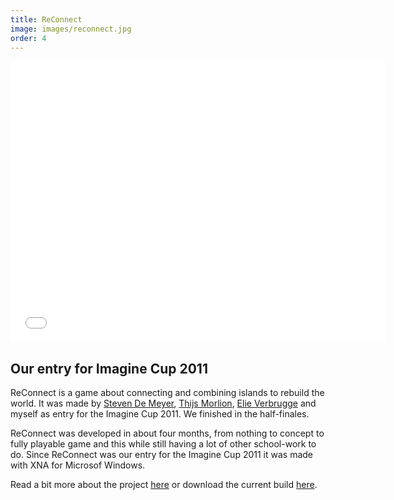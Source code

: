 ```yaml
---
title: ReConnect
image: images/reconnect.jpg
order: 4
---
```


<div class="scale_4_3"><iframe src="//player.vimeo.com/video/27367675?title=0&amp;byline=0&amp;portrait=0" width="600" height="450" frameborder="0" webkitallowfullscreen mozallowfullscreen allowfullscreen></iframe></div>

## Our entry for Imagine Cup 2011

ReConnect is a game about connecting and combining islands to rebuild the world. It was made by [Steven De Meyer](http://www.3dstevendemeyer.com/), [Thijs Morlion](http://www.thijsmorlion.com/), [Elie Verbrugge](http://zornxiv.blogspot.com/) and myself as entry for the Imagine Cup 2011. We finished in the half-finales.

ReConnect was developed in about four months, from nothing to concept to fully playable game and this while still having a lot of other school-work to do. Since ReConnect was our entry for the Imagine Cup 2011 it was made with XNA for Microsof Windows.

Read a bit more about the project [here]({{site.baseurl}}/reconnect/) or download the current build [here]({{site.reconnect_dl_latest}}).

